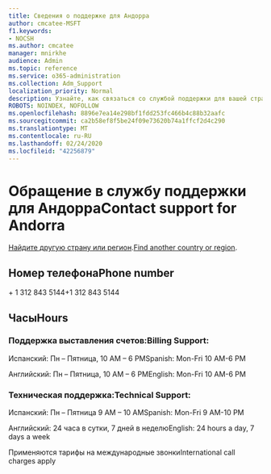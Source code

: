 ```yaml
---
title: Сведения о поддержке для Андорра
author: cmcatee-MSFT
f1.keywords:
- NOCSH
ms.author: cmcatee
manager: mnirkhe
audience: Admin
ms.topic: reference
ms.service: o365-administration
ms.collection: Adm_Support
localization_priority: Normal
description: Узнайте, как связаться со службой поддержки для вашей страны или региона.
ROBOTS: NOINDEX, NOFOLLOW
ms.openlocfilehash: 8896e7ea14e298bf1fdd253fc466b4c88b32aafc
ms.sourcegitcommit: ca2b58ef8f5be24f09e73620b74a1ffcf2d4c290
ms.translationtype: MT
ms.contentlocale: ru-RU
ms.lasthandoff: 02/24/2020
ms.locfileid: "42256879"
---
```

# <a name="contact-support-for-andorra"></a><span data-ttu-id="b2f02-103">Обращение в службу поддержки для Андорра</span><span class="sxs-lookup"><span data-stu-id="b2f02-103">Contact support for Andorra</span></span>

<span data-ttu-id="b2f02-104">[Найдите другую страну или регион](../contact-support-for-business-products.md).</span><span class="sxs-lookup"><span data-stu-id="b2f02-104">[Find another country or region](../contact-support-for-business-products.md).</span></span>

## <a name="phone-number"></a><span data-ttu-id="b2f02-105">Номер телефона</span><span class="sxs-lookup"><span data-stu-id="b2f02-105">Phone number</span></span>
<span data-ttu-id="b2f02-106">+ 1 312 843 5144</span><span class="sxs-lookup"><span data-stu-id="b2f02-106">+1 312 843 5144</span></span>

## <a name="hours"></a><span data-ttu-id="b2f02-107">Часы</span><span class="sxs-lookup"><span data-stu-id="b2f02-107">Hours</span></span>
### <a name="billing-support"></a><span data-ttu-id="b2f02-108">Поддержка выставления счетов:</span><span class="sxs-lookup"><span data-stu-id="b2f02-108">Billing Support:</span></span>

<span data-ttu-id="b2f02-109">Испанский: Пн – Пятница, 10 AM – 6 PM</span><span class="sxs-lookup"><span data-stu-id="b2f02-109">Spanish: Mon-Fri 10 AM-6 PM</span></span>

<span data-ttu-id="b2f02-110">Английский: Пн – Пятница, 10 AM – 6 PM</span><span class="sxs-lookup"><span data-stu-id="b2f02-110">English: Mon-Fri 10 AM-6 PM</span></span>

### <a name="technical-support"></a><span data-ttu-id="b2f02-111">Техническая поддержка:</span><span class="sxs-lookup"><span data-stu-id="b2f02-111">Technical Support:</span></span>

<span data-ttu-id="b2f02-112">Испанский: Пн – Пятница 9 AM – 10 AM</span><span class="sxs-lookup"><span data-stu-id="b2f02-112">Spanish: Mon-Fri 9 AM-10 PM</span></span>

<span data-ttu-id="b2f02-113">Английский: 24 часа в сутки, 7 дней в неделю</span><span class="sxs-lookup"><span data-stu-id="b2f02-113">English: 24 hours a day, 7 days a week</span></span>

<span data-ttu-id="b2f02-114">Применяются тарифы на международные звонки</span><span class="sxs-lookup"><span data-stu-id="b2f02-114">International call charges apply</span></span>